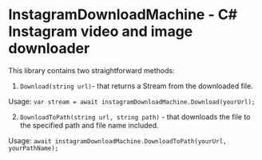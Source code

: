 # InstagramDownloadMachine - C# Instagram video and image downloader
This library contains two straightforward methods:

1) `Download(string url)`- that returns a Stream from the downloaded file.

Usage: `var stream = await instagramDownloadMachine.Download(yourUrl);`

2) `DownloadToPath(string url, string path)` - that downloads the file to the specified path and file name included.

Usage: `await instagramDownloadMachine.DownloadToPath(yourUrl, yourPathName);`
